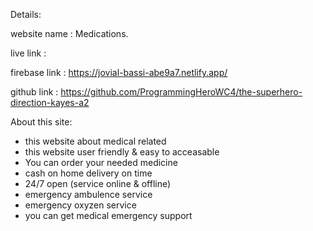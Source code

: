 Details:

website name : Medications.

live link :

firebase link : https://jovial-bassi-abe9a7.netlify.app/

github link : https://github.com/ProgrammingHeroWC4/the-superhero-direction-kayes-a2

About this site:

* this website about medical related 
* this website user friendly & easy to acceasable 
* You can order your needed medicine
* cash on home delivery on time
* 24/7 open (service online & offline)
* emergency ambulence service 
* emergency oxyzen service 
* you can get medical emergency support 

